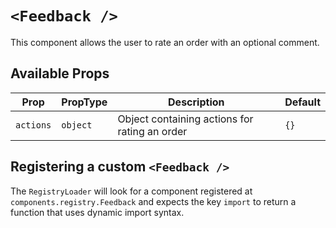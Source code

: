 # `<Feedback />`

This component allows the user to rate an order with an optional comment.

## Available Props

| Prop      | PropType | Description                                   | Default |
| --------- | -------- | --------------------------------------------- | ------- |
| `actions` | `object` | Object containing actions for rating an order | `{}`    |

## Registering a custom `<Feedback />`

The `RegistryLoader` will look for a component registered at `components.registry.Feedback` and expects the key `import` to return a function that uses dynamic import syntax.
